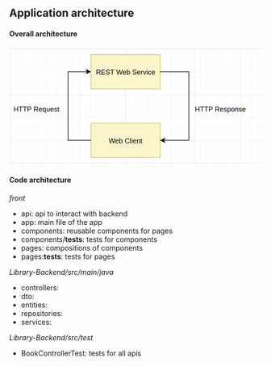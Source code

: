 ## Application architecture

#### Overall architecture

![book_input](architecture.png)

#### Code architecture

*front*
- api: api to interact with backend
- app: main file of the app
- components: reusable components for pages
- components/__tests__: tests for components
- pages: compositions of components
- pages:__tests__: tests for pages

*Library-Backend/src/main/java*
- controllers: 
- dto:
- entities:
- repositories:
- services:

*Library-Backend/src/test*
- BookControllerTest: tests for all apis